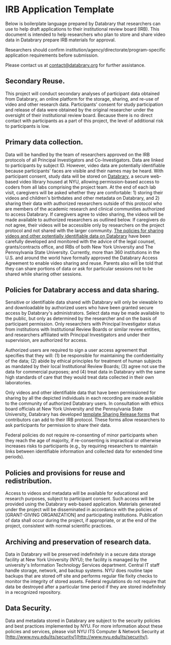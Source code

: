 # IRB Application Template

Below is boilerplate language prepared by Databrary that researchers can use to help draft applications to their institutional review board (IRB). This document is intended to help researchers who plan to store and share video data in Databrary prepare IRB materials for approval. 

Researchers should confirm institution/agency/directorate/program-specific application requirements before submission.

Please contact us at [contact@databrary.org](mailto:contact@databrary.org) for further assistance.

## Secondary Reuse. 
This project will conduct secondary analyses of participant data obtained from Databrary, an online platform for the storage, sharing, and re-use of video and other research data. Participants' consent for study participation and release of data were obtained by the original researcher under the oversight of their institutional review board. Because there is no direct contact with participants as a part of this project, the level of additional risk to participants is low.

## Primary data collection. 
Data will be handled by the team of researchers approved on the IRB protocols of all Principal Investigators and Co-Investigators. Data are linked to participants by subject ID. However, video data are potentially identifiable because participants' faces are visible and their names may be heard. With participant consent, study data will be stored on [Databrary](https://nyu.databrary.org/), a secure web-based video library housed at NYU, allowing permission-based access to coders from all labs comprising the project team. At the end of each lab visit, caregivers will be asked whether they are comfortable: 1) storing their videos and children's birthdates and other metadata on Databrary, and 2) sharing their data with authorized researchers outside of this protocol who are members of the academic research and clinical communities authorized to access Databrary. If caregivers agree to video sharing, the videos will be made available to authorized researchers as outlined below. If caregivers do not agree, their videos will be accessible only by researchers on the project protocol and not shared with the larger community. [The policies for sharing videos and other potentially identifiable data on Databrary](https://databrary.org/resources/policies.html) have been carefully developed and monitored with the advice of the legal counsel, grants/contracts office, and IRBs of both New York University and The Pennsylvania State University. Currently, more than 360 institutions in the U.S. and around the world have formally approved the Databrary Access Agreement to enable video sharing and reuse. Parents also will be told that they can share portions of data or ask for particular sessions not to be shared while sharing other sessions.
 
## Policies for Databrary access and data sharing. 
Sensitive or identifiable data shared with Databrary will only be viewable to and downloadable by authorized users who have been granted secure access by Databrary's administrators. Select data may be made available to the public, but only as determined by the researcher and on the basis of participant permission. Only researchers with Principal Investigator status from institutions with Institutional Review Boards or similar review entities, and researchers affiliated with Principal Investigators and under their supervision, are authorized for access. 

Authorized users are required to sign a user access agreement that specifies that they will: (1) be responsible for maintaining the confidentiality of the data; (2) abide by ethical principles for treatment of human subjects as mandated by their local Institutional Review Boards; (3) agree not use the data for commercial purposes; and (4) treat data in Databrary with the same high standards of care that they would treat data collected in their own laboratories. 

Only videos and other identifiable data that have been permissioned for sharing by all the depicted individuals in each recording are made available to the community of authorized Databrary users. In consultation with ethics board officials at New York University and the Pennsylvania State University, Databrary has developed [template Sharing Release forms](https://www.databrary.org/resources/templates/release-template.html) that contributors can add to their IRB protocol. These forms allow researchers to ask participants for permission to share their data. 

Federal policies do not require re-consenting of minor participants when they reach the age of majority, if re-consenting is impractical or otherwise increases risks to participants (e.g., by requiring researchers to maintain links between identifiable information and collected data for extended time periods).

## Policies and provisions for reuse and redistribution.
Access to videos and metadata will be available for educational and research purposes, subject to participant consent. Such access will be provided using the Databrary web-based application. Materials generated under the project will be disseminated in accordance with the policies of [GRANT-GIVING ORGANIZATION] and participating institutions. Publication of data shall occur during the project, if appropriate, or at the end of the project, consistent with normal scientific practices.

## Archiving and preservation of research data. 
Data in Databrary will be preserved indefinitely in a secure data storage facility at New York University (NYU); the facility is managed by the university's Information Technology Services department. Central IT staff handle storage, network, and backup systems. NYU does routine tape backups that are stored off site and performs regular file fixity checks to monitor the integrity of stored assets. Federal regulations do not require that data be destroyed after a particular time period if they are stored indefinitely in a recognized repository. 

## Data Security. 
Data and metadata stored in Databrary are subject to the security policies and best practices implemented by NYU. For more information about these policies and services, please visit NYU ITS Computer & Network Security at [http://www.nyu.edu/its/security/](http://www.nyu.edu/its/security/).